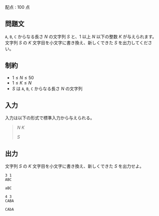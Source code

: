 配点 : $100$ 点

## 問題文

`A`, `B`, `C` からなる長さ $N$ の文字列 $S$ と、$1$ 以上 $N$ 以下の整数 $K$ が与えられます。
文字列 $S$ の $K$ 文字目を小文字に書き換え、新しくできた $S$ を出力してください。

## 制約

- $1 \leq N \leq 50$
- $1 \leq K \leq N$
- $S$ は `A`, `B`, `C` からなる長さ $N$ の文字列

## 入力

入力は以下の形式で標準入力から与えられる。

> $N$ $K$
> 
> $S$

## 出力

文字列 $S$ の $K$ 文字目を小文字に書き換え、新しくできた $S$ を出力せよ。

```input1
3 1
ABC
```

```output1
aBC
```

```input2
4 3
CABA
```

```output2
CAbA
```